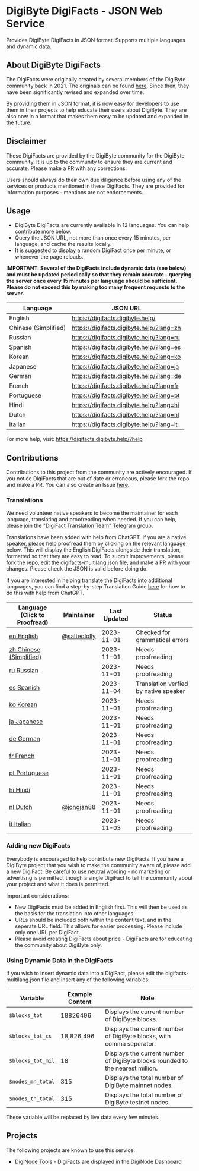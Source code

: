 # DigiByte DigiFacts - JSON Web Service
Provides DigiByte DigiFacts in JSON format. Supports multiple languages and dynamic data.

## About DigiByte DigiFacts

The DigiFacts were originally created by several members of the DigiByte community back in 2021. The originals can be found [here](https://github.com/DigiByte-Core/DigiFacts). Since then, they have been significantly revised and expanded over time.

By providing them in JSON format, it is now easy for developers to use them in their projects to help educate their users about DigiByte. They are also now in a format that makes them easy to be updated and expanded in the future.

## Disclaimer

These DigiFacts are provided by the DigiByte community for the DigiByte community. It is up to the community to ensure they are current and accurate. Please make a PR with any corrections.

Users should always do their own due diligence before using any of the services or products mentioned in these DigiFacts. They are provided for information purposes - mentions are not endorcements.

## Usage

- DigiByte DigiFacts are currently available in 12 languages. You can help contribute more below.
- Query the JSON URL, not more than once every 15 minutes, per language, and cache the results locally.
- It is suggested to display a random DigiFact once per minute, or whenever the page reloads.

**IMPORTANT: Several of the DigiFacts include dynamic data (see below) and must be updated periodically so that they remain accurate - querying the server once every 15 minutes per language should be sufficient. Please do not exceed this by making too many frequent requests to the server.**

| Language               | JSON URL                                             | 
|------------------------|------------------------------------------------------|
| English                | https://digifacts.digibyte.help/                     |
| Chinese (Simplified)   | https://digifacts.digibyte.help/?lang=zh             |
| Russian                | https://digifacts.digibyte.help/?lang=ru             |     
| Spanish                | https://digifacts.digibyte.help/?lang=es             |
| Korean                 | https://digifacts.digibyte.help/?lang=ko             |
| Japanese               | https://digifacts.digibyte.help/?lang=ja             |
| German                 | https://digifacts.digibyte.help/?lang=de             |
| French                 | https://digifacts.digibyte.help/?lang=fr             |
| Portuguese             | https://digifacts.digibyte.help/?lang=pt             |
| Hindi                  | https://digifacts.digibyte.help/?lang=hi             |
| Dutch                  | https://digifacts.digibyte.help/?lang=nl             |
| Italian                | https://digifacts.digibyte.help/?lang=it             |

For more help, visit: https://digifacts.digibyte.help/?help

## Contributions

Contributions to this project from the community are actively encouraged. If you notice DigiFacts that are out of date or erroneous, please fork the repo and make a PR. You can also create an Issue [here](https://github.com/saltedlolly/DigiByte-DigiFacts-JSON/issues). 

### Translations

We need volunteer native speakers to become the maintainer for each language, translating and proofreading when needed. If you can help, please join the ["DigiFact Translation Team" Telegram group](https://t.me/DigiByteDigiFacts).

Translations have been added with help from ChatGPT. If you are a native speaker, please help proofread them by clicking on the relevant language below. This will display the English DigiFacts alongside their translation, formatted so that they are easy to read. To submit improvements, please fork the repo, edit the digifacts-multilang.json file, and make a PR with your changes. Please check the JSON is valid before doing do.

If you are interested in helping translate the DigiFacts into additional languages, you can find a step-by-step Translation Guide [here](translation-guide.md) for how to do this with help from ChatGPT.

| Language (Click to Proofread)                                                              | Maintainer                                       | Last Updated | Status                                              |
|-------------------------------------------------------------------------------------------|--------------------------------------------------|--------------|-----------------------------------------------------|
| <a href="https://digifacts.digibyte.help/?lang=en&proofread">en English</a>               | [@saltedlolly](https://github.com/saltedlolly)   | 2023-11-01   | Checked for grammatical errors                      |
| <a href="https://digifacts.digibyte.help/?lang=zh&proofread">zh Chinese (Simplified)</a>  |                                                  | 2023-11-01   | Needs proofreading                                  | 
| <a href="https://digifacts.digibyte.help/?lang=ru&proofread">ru Russian</a>               |                                                  | 2023-11-01   | Needs proofreading                                  | 
| <a href="https://digifacts.digibyte.help/?lang=es&proofread">es Spanish</a>               |                                                  | 2023-11-04   | Translation verfied by native speaker               | 
| <a href="https://digifacts.digibyte.help/?lang=ko&proofread">ko Korean</a>                |                                                  | 2023-11-01   | Needs proofreading                                  | 
| <a href="https://digifacts.digibyte.help/?lang=ja&proofread">ja Japanese</a>              |                                                  | 2023-11-01   | Needs proofreading                                  | 
| <a href="https://digifacts.digibyte.help/?lang=de&proofread">de German</a>                |                                                  | 2023-11-01   | Needs proofreading                                  |  
| <a href="https://digifacts.digibyte.help/?lang=fr&proofread">fr French</a>                |                                                  | 2023-11-01   | Needs proofreading                                  | 
| <a href="https://digifacts.digibyte.help/?lang=pt&proofread">pt Portuguese</a>            |                                                  | 2023-11-01   | Needs proofreading                                  | 
| <a href="https://digifacts.digibyte.help/?lang=hi&proofread">hi Hindi</a>                 |                                                  | 2023-11-01   | Needs proofreading                                  | 
| <a href="https://digifacts.digibyte.help/?lang=nl&proofread">nl Dutch</a>                 | [@jongjan88](https://github.com/jongjan88)       | 2023-11-01   | Needs proofreading                                  | 
| <a href="https://digifacts.digibyte.help/?lang=it&proofread">it Italian</a>               |                                                  | 2023-11-03   | Needs proofreading                                  | 

### Adding new DigiFacts

Everybody is encouraged to help contribute new DigiFacts. If you have a DigiByte project that you wish to make the community aware of, please add a new DigiFact. Be careful to use neutral wording - no marketing or advertisng is permitted, though a single DigiFact to tell the community about your project and what it does is permitted.

Important considerations:
- New DigiFacts must be added in English first. This will then be used as the basis for the translation into other languages.
- URLs should be included both within the content text, and in the seperate URL field. This allows for easier processing. Please include only one URL per DigiFact.
- Please avoid creating DigiFacts about price - DigiFacts are for educating the community about DigiByte only.

### Using Dynamic Data in the DigiFacts

If you wish to insert dynamic data into a DigiFact, please edit the digifacts-multilang.json file and insert any of the following variables:

| Variable               | Example Content | Note                                                |
|------------------------|-----------------|-----------------------------------------------------|
| ```$blocks_tot```      | 18826496        | Displays the current number of DigiByte blocks.  |
| ```$blocks_tot_cs```   | 18,826,496      | Displays the current number of DigiByte blocks, with comma seperator. | 
| ```$blocks_tot_mil```  | 18              | Displays the current number of DigiByte blocks rounded to the nearest million. |
| ```$nodes_mn_total```  | 315             | Displays the total number of DigiByte mainnet nodes. |
| ```$nodes_tn_total```  | 315             | Displays the total number of DigiByte testnet nodes. |

These variable will be replaced by live data every few minutes.

## Projects

The following projects are known to use this service:

- [DigiNode Tools](https://github.com/saltedlolly/diginode-tools) - DigiFacts are displayed in the DigiNode Dashboard

